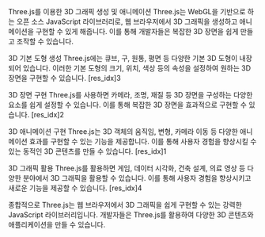 Three.js를 이용한 3D 그래픽 생성 및 애니메이션
Three.js는 WebGL을 기반으로 하는 오픈 소스 JavaScript 라이브러리로, 웹 브라우저에서 3D 그래픽을 생성하고 애니메이션을 구현할 수 있게 해줍니다. 이를 통해 개발자들은 복잡한 3D 장면을 쉽게 만들고 조작할 수 있습니다.

3D 기본 도형 생성
Three.js에는 큐브, 구, 원통, 평면 등 다양한 기본 3D 도형이 내장되어 있습니다. 이러한 기본 도형의 크기, 위치, 색상 등의 속성을 설정하여 원하는 3D 장면을 구현할 수 있습니다. [res_idx]3

3D 장면 구현
Three.js를 사용하면 카메라, 조명, 재질 등 3D 장면을 구성하는 다양한 요소를 쉽게 설정할 수 있습니다. 이를 통해 복잡한 3D 장면을 효과적으로 구현할 수 있습니다. [res_idx]2

3D 애니메이션 구현
Three.js는 3D 객체의 움직임, 변형, 카메라 이동 등 다양한 애니메이션 효과를 구현할 수 있는 기능을 제공합니다. 이를 통해 사용자 경험을 향상시킬 수 있는 동적인 3D 콘텐츠를 만들 수 있습니다. [res_idx]1

3D 그래픽 활용
Three.js를 활용하면 게임, 데이터 시각화, 건축 설계, 의료 영상 등 다양한 분야에서 3D 그래픽을 활용할 수 있습니다. 이를 통해 사용자 경험을 향상시키고 새로운 기능을 제공할 수 있습니다. [res_idx]4

종합적으로 Three.js는 웹 브라우저에서 3D 그래픽을 쉽게 구현할 수 있는 강력한 JavaScript 라이브러리입니다. 개발자들은 Three.js를 활용하여 다양한 3D 콘텐츠와 애플리케이션을 만들 수 있습니다.
